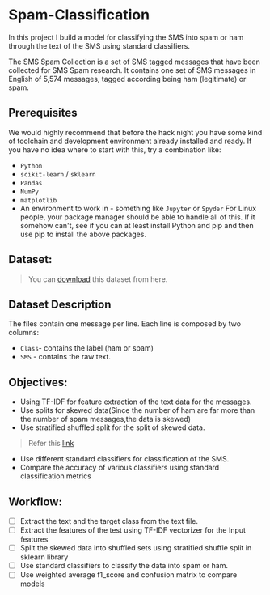 # Spam-Classification
In this project I build a model for classifying the SMS into spam or ham through the text of the SMS using standard classifiers.

The SMS Spam Collection is a set of SMS tagged messages that have been collected for SMS Spam research. It contains one set of SMS messages in English of 5,574 messages, tagged according being ham (legitimate) or spam.
## Prerequisites
We would highly recommend that before the hack night you have some kind of toolchain and development environment already installed and ready. If you have no idea where to start with this, try a combination like:
-  `Python`
-  `scikit-learn` / `sklearn`
-  `Pandas`
-  `NumPy`
-  `matplotlib`
-  An environment to work in - something like `Jupyter` or `Spyder`
For Linux people, your package manager should be able to handle all of this. If it somehow can't, see if you can at least install Python and pip and then use pip to install the above packages.
## Dataset:
> You can [download](https://drive.google.com/open?id=18TGGVR4TqYLY2_sI4sRWMz4ncOidr0Ju) this dataset from here.
## Dataset Description
The files contain one message per line. Each line is composed by two columns:
- `Class`- contains the label (ham or spam) 
- `SMS` - contains the raw text.
## Objectives:
-  Using TF-IDF for feature extraction of the text data for the messages.
-  Use splits for skewed data(Since the number of ham are far more than the number of spam messages,the data is skewed)
-  Use stratified shuffled split for the split of skewed data.
> Refer this [link](http://scikitlearn.org/stable/modules/generated/sklearn.model_selection.StratifiedShuffleSplit.html)
-  Use different standard classifiers for classification of the SMS.
-  Compare the accuracy of various classifiers using standard classification metrics
## Workflow:
- [ ] Extract the text and the target class from the text file.
- [ ] Extract the features of the test using TF-IDF vectorizer for the Input features
- [ ] Split the skewed data into shuffled sets using stratified shuffle split in sklearn library
- [ ] Use standard classifiers to classify the data into spam or ham.
- [ ] Use weighted average f1_score and confusion matrix to compare models
